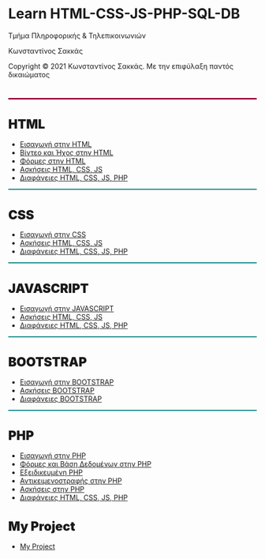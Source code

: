 <html>
  <head>
  	<link rel="icon" href="favicon.ico" type="image/png" />
  <style>
    .ml3 {
    font-weight: 900;
    font-size: 1.8em;
    }
     .ml4 { 
    font-weight: 900;
    font-size: 1.8em;
    }
    .ml5 {
    font-weight: 900;
    font-size: 1.8em;
    }
    .ml6 {
    font-weight: 900;
    font-size: 1.8em;
    }
    .ml7 {
    font-weight: 900;
    font-size: 1.8em;
    }
    </style>
  </head>
<body>

<h1> Learn HTML-CSS-JS-PHP-SQL-DB</h1>
<p> Τμήμα Πληροφορικής & Τηλεπικοινωνιών </p>
<p> Κωνσταντίνος Σακκάς</p>
  <p>Copyright © 2021 Κωνσταντίνος Σακκάς. Με την επιφύλαξη παντός δικαιώματος</p>
  <h1></h1>
<hr style="height:3px;border-width:0;color:gray;background-color: #990033">

<h1 class="ml3">HTML</h1>
<script src="https://cdnjs.cloudflare.com/ajax/libs/animejs/2.0.2/anime.min.js"></script>
<ul>
<li><a href="./Εισαγωγή%20στην%20HTML">Εισαγωγή στην HTML</a></li>
<li><a href="./Βίντεο%20και%20Ήχος%20στην%20HTML/">Βίντεο και Ήχος στην HTML</a></li>
<li><a href="./Φόρμες%20στην%20HTML">Φόρμες στην HTML</a></li>
<li><a href="./Ασκήσεις%20HTML,%20CSS,%20JS">Ασκήσεις HTML, CSS, JS</a></li>
<li><a href="./Διαφάνειες%20HTML%2C%20CSS%2C%20JS%2C%20PHP">Διαφάνειες HTML, CSS, JS, PHP</a></li>
</ul>
<hr style="height:2px;border-width:0;color:gray;background-color: #008080">
<h1 class="ml4">CSS</h1>
<script src="https://cdnjs.cloudflare.com/ajax/libs/animejs/2.0.2/anime.min.js"></script>
<ul>
<li><a href="./Εισαγωγή%20στην%20CSS">Εισαγωγή στην CSS</a></li>
<li><a href="./Ασκήσεις%20HTML%2C%20CSS%2C%20JS">Ασκήσεις HTML, CSS, JS</a></li>
<li><a href="./Διαφάνειες%20HTML%2C%20CSS%2C%20JS%2C%20PHP">Διαφάνειες HTML, CSS, JS, PHP</a></li>
</ul>
<hr style="height:2px;border-width:0;color:gray;background-color: #008080">

<h1 class="ml5">JAVASCRIPT</h1>
<script src="https://cdnjs.cloudflare.com/ajax/libs/animejs/2.0.2/anime.min.js"></script>
<ul>
<li><a href="./Εισαγωγή%20στην%20JavaScript">Εισαγωγή στην JAVASCRIPT</a></li>
<li><a href="./Ασκήσεις%20HTML%2C%20CSS%2C%20JS">Ασκήσεις HTML, CSS, JS</a></li>
<li><a href="./Διαφάνειες%20HTML%2C%20CSS%2C%20JS%2C%20PHP">Διαφάνειες HTML, CSS, JS, PHP</a></li>
</ul>
<hr style="height:2px;border-width:0;color:gray;background-color: #008080">

<h1 class="ml5">BOOTSTRAP </h1>
<script src="https://cdnjs.cloudflare.com/ajax/libs/animejs/2.0.2/anime.min.js"></script>
<ul>
<li><a href="./Εισαγωγή%20στην%BOOTSTRAP">Εισαγωγή στην BOOTSTRAP</a></li>
<li><a href="./Ασκήσεις%20BOOTSTRAP">Ασκήσεις BOOTSTRAP</a></li>
<li><a href="./Διαφάνειες%20BOOTSTRAP">Διαφάνειες BOOTSTRAP</a></li>
</ul>
<hr style="height:2px;border-width:0;color:gray;background-color: #008080">

<h1 class="ml6">PHP</h1>
<script src="https://cdnjs.cloudflare.com/ajax/libs/animejs/2.0.2/anime.min.js"></script>
<ul>
<li><a href="./Εισαγωγή%20στην%20PHP">Εισαγωγή στην PHP</a></li>
<li><a href="./Φόρμες%20και%20Βάση%20Δεδομένων%20στην%20PHP">Φόρμες και Βάση Δεδομένων στην PHP</a></li>
<li><a href="./Εξειδικευμένη%20PHP">Εξειδικευμένη PHP</a></li>
<li><a href="./Αντικειμενοστραφής%20στην%20PHP">Αντικειμενοστραφής στην PHP</a></li>
<li><a href="./PHP">Ασκήσεις στην PHP</a></li>
<li><a href="./Διαφάνειες%20HTML%2C%20CSS%2C%20JS%2C%20PHP">Διαφάνειες HTML, CSS, JS, PHP</a></li>
</ul>
<h1 class="ml7">My Project</h1>
<ul>
<li><a href="./Project">My Project</a></li>
</ul>

<script>
// Wrap every letter in a span
var textWrapper = document.querySelector('.ml3');
var textWrapper2 = document.querySelector('.ml4');
var textWrapper3 = document.querySelector('.ml5');
var textWrapper4 = document.querySelector('.ml6');
var textWrapper5 = document.querySelector('.ml7');

textWrapper.innerHTML = textWrapper.textContent.replace(/\S/g, "<span class='letter'>$&</span>");
textWrapper2.innerHTML = textWrapper2.textContent.replace(/\S/g, "<span class='letter'>$&</span>");
textWrapper3.innerHTML = textWrapper3.textContent.replace(/\S/g, "<span class='letter'>$&</span>");
textWrapper4.innerHTML = textWrapper4.textContent.replace(/\S/g, "<span class='letter'>$&</span>");
textWrapper5.innerHTML = textWrapper5.textContent.replace(/\S/g, "<span class='letter'>$&</span>");

anime.timeline({loop: true})
  .add({
    targets: '.ml3 .letter',
    opacity: [0,1],
    easing: "easeInOutQuad",
    duration: 2150,
    delay: (el, i) => 60 * (i+1)
  }).add({
    targets: '.ml3',
    opacity: 0,
    duration: 500,
    easing: "easeOutExpo",
    delay: 100
  });

  anime.timeline({loop: true})
  .add({
    targets: '.ml4 .letter',
    opacity: [0,1],
    easing: "easeInOutQuad",
    duration: 2150,
    delay: (el, i) => 60 * (i+1)
  }).add({
    targets: '.ml4',
    opacity: 0,
    duration: 500,
    easing: "easeOutExpo",
    delay: 100
  });

  anime.timeline({loop: true})
  .add({
    targets: '.ml5 .letter', 
    opacity: [0,1],
    easing: "easeInOutQuad",
    duration: 2150,
    delay: (el, i) => 60 * (i+1)
  }).add({
    targets: '.ml5',
    opacity: 0,
    duration: 500,
    easing: "easeOutExpo",
    delay: 100
  });

  anime.timeline({loop: true})
  .add({
    targets: '.ml6 .letter',
    opacity: [0,1],
    easing: "easeInOutQuad",
    duration: 2150,
    delay: (el, i) => 60 * (i+1)
  }).add({
    targets: '.ml6',
    opacity: 0,
    duration: 500,
    easing: "easeOutExpo",
    delay: 100
  });

  anime.timeline({loop: true})
  .add({
    targets: '.ml7 .letter',
    opacity: [0,1],
    easing: "easeInOutQuad",
    duration: 2150,
    delay: (el, i) => 60 * (i+1)
  }).add({
    targets: '.ml7',
    opacity: 0,
    duration: 500,
    easing: "easeOutExpo",
    delay: 100
  });
</script>
</body>
</html>
